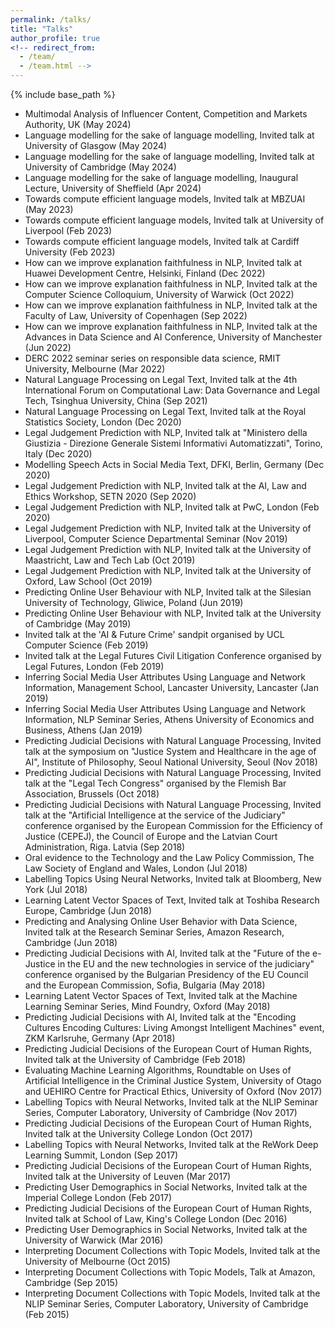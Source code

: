 ```yaml
---
permalink: /talks/
title: "Talks"
author_profile: true
<!-- redirect_from: 
  - /team/
  - /team.html -->
---
```


{% include base_path %}

* Multimodal Analysis of Influencer Content, Competition and Markets Authority, UK (May 2024)
* Language modelling for the sake of language modelling, Invited talk at University of Glasgow (May 2024)
* Language modelling for the sake of language modelling, Invited talk at University of Cambridge (May 2024)
* Language modelling for the sake of language modelling, Inaugural Lecture, University of Sheffield (Apr 2024)
* Towards compute efficient language models, Invited talk at MBZUAI (May 2023)
* Towards compute efficient language models, Invited talk at University of Liverpool (Feb 2023)
* Towards compute efficient language models, Invited talk at Cardiff University (Feb 2023)
* How can we improve explanation faithfulness in NLP, Invited talk at Huawei Development Centre, Helsinki, Finland (Dec 2022)
* How can we improve explanation faithfulness in NLP, Invited talk at the Computer Science Colloquium, University of Warwick (Oct 2022)
* How can we improve explanation faithfulness in NLP, Invited talk at the Faculty of Law, University of Copenhagen (Sep 2022)
* How can we improve explanation faithfulness in NLP, Invited talk at the Advances in Data Science and AI Conference, University of Manchester (Jun 2022)
* DERC 2022 seminar series on responsible data science, RMIT University, Melbourne (Mar 2022)
* Natural Language Processing on Legal Text, Invited talk at the 4th International Forum on Computational Law: Data Governance and Legal Tech, Tsinghua University, China (Sep 2021)
* Natural Language Processing on Legal Text, Invited talk at the Royal Statistics Society, London (Dec 2020) 
* Legal Judgement Prediction with NLP, Invited talk at "Ministero della Giustizia - Direzione Generale Sistemi Informativi Automatizzati", Torino, Italy (Dec 2020)
* Modelling Speech Acts in Social Media Text, DFKI, Berlin, Germany (Dec 2020)
* Legal Judgement Prediction with NLP, Invited talk at the AI, Law and Ethics Workshop, SETN 2020 (Sep 2020)
* Legal Judgement Prediction with NLP, Invited talk at PwC, London (Feb 2020)
* Legal Judgement Prediction with NLP, Invited talk at the University of Liverpool, Computer Science Departmental Seminar (Nov 2019)
* Legal Judgement Prediction with NLP, Invited talk at the University of Maastricht, Law and Tech Lab (Oct 2019)
* Legal Judgement Prediction with NLP, Invited talk at the University of Oxford, Law School (Oct 2019)
* Predicting Online User Behaviour with NLP, Invited talk at the Silesian University of Technology, Gliwice, Poland (Jun 2019)
* Predicting Online User Behaviour with NLP, Invited talk at the University of Cambridge (May 2019)
* Invited talk at the &#39;AI &amp; Future Crime&#39; sandpit organised by UCL Computer Science (Feb 2019)
* Invited talk at the Legal Futures Civil Litigation Conference organised by Legal Futures, London (Feb 2019)
* Inferring Social Media User Attributes Using Language and Network Information, Management School, Lancaster University, Lancaster (Jan 2019)
* Inferring Social Media User Attributes Using Language and Network Information, NLP Seminar Series, Athens University of Economics and Business, Athens (Jan 2019)
* Predicting Judicial Decisions with Natural Language Processing, Invited talk at the symposium on &quot;Justice System and Healthcare in the age of AI&quot;, Institute of Philosophy, Seoul National University, Seoul (Nov 2018)
* Predicting Judicial Decisions with Natural Language Processing, Invited talk at the &quot;Legal Tech Congress&quot; organised by the Flemish Bar Association, Brussels (Oct 2018)
* Predicting Judicial Decisions with Natural Language Processing, Invited talk at the &quot;Artificial Intelligence at the service of the Judiciary&quot; conference organised by the European Commission for the Efficiency of Justice (CEPEJ), the Council of Europe and the Latvian Court Administration, Riga. Latvia (Sep 2018)
* Oral evidence to the Technology and the Law Policy Commission, The Law Society of England and Wales, London (Jul 2018)
* Labelling Topics Using Neural Networks, Invited talk at Bloomberg, New York (Jul 2018)
* Learning Latent Vector Spaces of Text, Invited talk at Toshiba Research Europe, Cambridge (Jun 2018)
* Predicting and Analysing Online User Behavior with Data Science, Invited talk at the Research Seminar Series, Amazon Research, Cambridge (Jun 2018)
* Predicting Judicial Decisions with AI, Invited talk at the &quot;Future of the e-Justice in the EU and the new technologies in service of the judiciary&quot; conference organised by the Bulgarian Presidency of the EU Council and the European Commission, Sofia, Bulgaria (May 2018)
* Learning Latent Vector Spaces of Text, Invited talk at the Machine Learning Seminar Series, Mind Foundry, Oxford (May 2018)
* Predicting Judicial Decisions with AI, Invited talk at the &quot;Encoding Cultures Encoding Cultures: Living Amongst Intelligent Machines&quot; event, ZKM Karlsruhe, Germany (Apr 2018)
* Predicting Judicial Decisions of the European Court of Human Rights, Invited talk at the University of Cambridge (Feb 2018)
* Evaluating Machine Learning Algorithms,&nbsp;Roundtable on Uses of Artificial Intelligence in the Criminal Justice System, University of Otago and UEHIRO Centre for Practical Ethics, University of Oxford (Nov 2017)
* Labelling Topics with Neural Networks,&nbsp;Invited talk at the NLIP Seminar Series, Computer Laboratory, University of Cambridge (Nov&nbsp;2017)
* Predicting Judicial Decisions of the European Court of Human Rights, Invited talk at the University College London&nbsp;(Oct&nbsp;2017)
* Labelling Topics with Neural Networks,&nbsp;Invited talk at the ReWork Deep Learning Summit, London (Sep 2017)
* Predicting Judicial Decisions of the European Court of Human Rights, Invited talk at the University of Leuven (Mar 2017)
* Predicting User Demographics in Social Networks, Invited talk at the Imperial&nbsp;College London&nbsp;(Feb&nbsp;2017)
* Predicting Judicial Decisions of the European Court of Human Rights, Invited talk at&nbsp;School of Law,&nbsp;King&#39;s College London (Dec 2016)
* Predicting User Demographics in Social Networks, Invited talk at the University of Warwick (Mar 2016)
* Interpreting Document Collections with Topic Models, Invited talk at the University of Melbourne (Oct 2015)
* Interpreting Document Collections with Topic Models, Talk at Amazon, Cambridge&nbsp;(Sep&nbsp;2015)
* Interpreting Document Collections with Topic Models, Invited talk at the NLIP Seminar Series, Computer Laboratory, University of Cambridge (Feb 2015)
